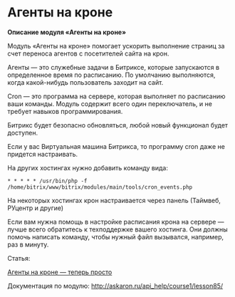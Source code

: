 # Агенты на кроне

**Описание модуля «Агенты на кроне»**

Модуль «Агенты на кроне» помогает ускорить выполнение страниц за счет переноса агентов с посетителей сайта на крон.

Агенты — это служебные задачи в Битриксе, которые запускаются в определенное время по расписанию. По умолчанию выполняются, когда какой-нибудь пользователь заходит на сайт.

Cron — это программа на сервере, которая выполняет по расписанию ваши команды.
Модуль содержит всего один переключатель, и не требует навыков программирования.

Битрикс будет безопасно обновляться, любой новый функционал будет доступен.

Если у вас Виртуальная машина Битрикса, то программу cron даже не придется настраивать.

На других хостингах нужно добавить команду вида: 

`* * * * * /usr/bin/php -f /home/bitrix/www/bitrix/modules/main/tools/cron_events.php `

На некоторых хостингах крон настраивается через панель (Таймвеб, РУцентр и другие)

Если вам нужна помощь в настройке расписания крона на сервере — лучше всего обратитесь к техподдержке вашего хостинга. Они должны помочь написать команду, чтобы нужный файл вызывался, например, раз в минуту.

Статья:

[Агенты на кроне — теперь просто](https://dev.1c-bitrix.ru/community/webdev/user/25773/blog/10216/)

Документация по модулю:
http://askaron.ru/api_help/course1/lesson85/